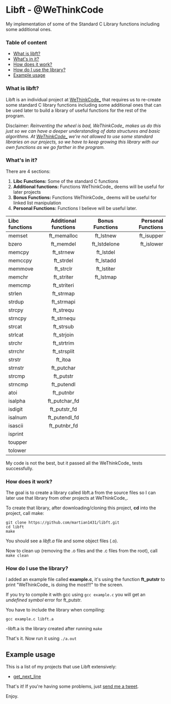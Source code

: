 # Libft - @WeThinkCode
My implementation of some of the Standard C Library functions including some additional ones.

### Table of content
* [What is libft?](#what-is-libft)
* [What's in it?](#whats-in-it)
* [How does it work?](#how-does-it-work)
* [How do I use the library?](#how-do-i-use-the-library)
* [Example usage](#example-usage)

### What is libft?
Libft is an individual project at [WeThinkCode_][1] that requires us to re-create some standard C library functions including some additional ones that can be used later to build a library of useful functions for the rest of the program.

Disclaimer: *Reinventing the wheel is bad, WeThinkCode_ makes us do this just so we can have a deeper understanding of data structures and basic algorithms. At [WeThinkCode_][1] we're not allowed to use some standard libraries on our projects, so we have to keep growing this library with our own functions as we go farther in the program.*

### What's in it?

There are 4 sections:

1.  **Libc Functions:** Some of the standard C functions
2.  **Additional functions:** Functions WeThinkCode_ deems will be useful for later projects
3.  **Bonus Functions:** Functions WeThinkCode_ deems will be useful for linked list manipulation
4.  **Personal Functions:** Functions I believe will be useful later.

Libc functions | Additional functions | Bonus Functions | Personal Functions
:----------- | :-----------: | :-----------: | -----------:
memset		| ft_memalloc	| ft_lstnew		 |ft_isupper  |
bzero		| ft_memdel		| ft_lstdelone	 |ft_islower  |
memcpy		| ft_strnew		| ft_lstdel	|   
memccpy		| ft_strdel		| ft_lstadd	|    
memmove		| ft_strclr		| ft_lstiter|   
memchr		| ft_striter	| ft_lstmap	|
memcmp		| ft_striteri	|
strlen		| ft_strmap		|
strdup		| ft_strmapi	|
strcpy		| ft_strequ		|
strncpy		| ft_strnequ	|
strcat		| ft_strsub		|
strlcat		| ft_strjoin	|
strchr		| ft_strtrim	|
strrchr		| ft_strsplit	|
strstr		| ft_itoa		|
strnstr		| ft_putchar	|
strcmp		| ft_putstr		|
strncmp		| ft_putendl	|
atoi		| ft_putnbr		|
isalpha		| ft_putchar_fd	|
isdigit		| ft_putstr_fd	|
isalnum		| ft_putendl_fd	|
isascii		| ft_putnbr_fd	|
isprint		|				|
toupper		| 				|
tolower		| 				| 


My code is not the best, but it passed all the WeThinkCode_ tests successfully.

### How does it work?

The goal is to create a library called libft.a from the source files so I can later use that library from other projects at WeThinkCode_.

To create that library, after downloading/cloning this project, **cd** into the project, call make:

	git clone https://github.com/martian1431/libft.git
	cd libft
	make

You should see a *libft.a* file and some object files (.o).


Now to clean up (removing the .o files and the .c files from the root), call `make clean`


### How do I use the library?

I added an example file called **example.c**, it's using the function **ft_putstr** to print "WeThinkCode_ is doing the most!!!" to the screen. 

If you try to compile it with gcc using `gcc example.c` you will get an *undefined symbol* error for ft_putstr. 

You have to include the library when compiling:

`gcc example.c libft.a`

-libft.a is the library created after running `make`

That's it. Now run it using `./a.out`

## Example usage

This is a list of my projects that use Libft extensively:

* [get_next_line](https://github.com/martian1431/gnl)

That's it! If you're having some problems, just [send me a tweet][2].

[1]: https://www.wethinkcode.co.za/
[2]: https://twitter.com/martian1431

Enjoy.
